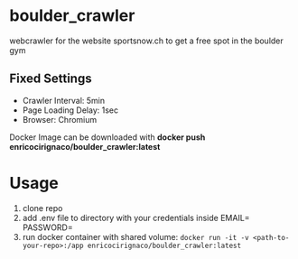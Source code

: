 # boulder_crawler
webcrawler for the website sportsnow.ch to get a free spot in the boulder gym
## Fixed Settings
- Crawler Interval: 5min
- Page Loading Delay: 1sec
- Browser: Chromium

Docker Image can be downloaded with **docker push enricocirignaco/boulder_crawler:latest**
# Usage
1. clone repo
2. add .env file to directory with your credentials inside
   EMAIL=<your-username>
   PASSWORD=<your-password>
3. run docker container with shared volume: ```docker run -it -v <path-to-your-repo>:/app enricocirignaco/boulder_crawler:latest```
